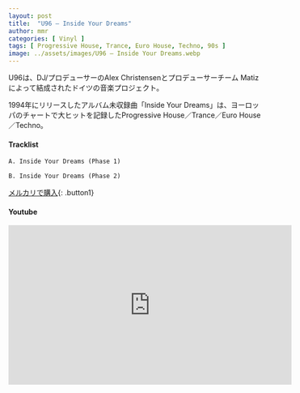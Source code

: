 ```yaml
---
layout: post
title:  "U96 – Inside Your Dreams"
author: mmr
categories: [ Vinyl ]
tags: [ Progressive House, Trance, Euro House, Techno, 90s ]
image: ../assets/images/U96 – Inside Your Dreams.webp
---
```


U96は、DJ/プロデューサーのAlex Christensenとプロデューサーチーム Matizによって結成されたドイツの音楽プロジェクト。

1994年にリリースしたアルバム未収録曲「Inside Your Dreams」は、ヨーロッパのチャートで大ヒットを記録したProgressive House／Trance／Euro House／Techno。

#### Tracklist
```md
A. Inside Your Dreams (Phase 1)

B. Inside Your Dreams (Phase 2)
```

[メルカリで購入](https://jp.mercari.com/item/m87927697829?afid=6142608987){: .button1}

#### Youtube
<iframe width="560" height="315" src="https://www.youtube.com/embed/Yb-RVfdwbAU?si=u2CFoka5csqKenp_" title="YouTube video player" frameborder="0" allow="accelerometer; autoplay; clipboard-write; encrypted-media; gyroscope; picture-in-picture; web-share" referrerpolicy="strict-origin-when-cross-origin" allowfullscreen></iframe>